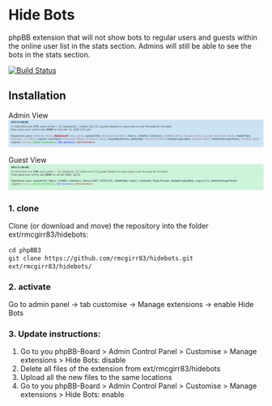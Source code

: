 Hide Bots
=========================

phpBB extension that will not show bots to regular users and guests within the online user list in the stats section.  Admins will still be able to see the bots in the stats section.

[![Build Status](https://travis-ci.org/rmcgirr83/hidebots.svg?branch=master)](https://travis-ci.org/rmcgirr83/hidebots)
## Installation

Admin View
![Screenshot](admin_view.PNG)

Guest View
![Screenshot](guest_view.PNG)

### 1. clone
Clone (or download and move) the repository into the folder ext/rmcgirr83/hidebots:

```
cd phpBB3
git clone https://github.com/rmcgirr83/hidebots.git ext/rmcgirr83/hidebots/
```

### 2. activate
Go to admin panel -> tab customise -> Manage extensions -> enable Hide Bots


### 3. Update instructions:
1. Go to you phpBB-Board > Admin Control Panel > Customise > Manage extensions > Hide Bots: disable
2. Delete all files of the extension from ext/rmcgirr83/hidebots
3. Upload all the new files to the same locations
4. Go to you phpBB-Board > Admin Control Panel > Customise > Manage extensions > Hide Bots: enable